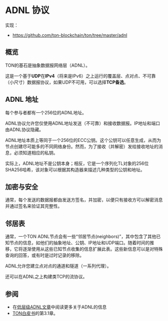 # ADNL 协议

实现：
* https://github.com/ton-blockchain/ton/tree/master/adnl

## 概览

TON的基石是抽象数据报网络层（ADNL）。

这是一个基于**UDP**在**IPv4**（将来是IPv6）之上运行的覆盖层、点对点、不可靠（小尺寸）数据报协议，如果UDP不可用，可以选择**TCP备选**。

## ADNL 地址

每个参与者都有一个256位的ADNL地址。

ADNL协议允许您仅使用ADNL地址发送（不可靠）和接收数据报。IP地址和端口由ADNL协议隐藏。

ADNL地址本质上等同于一个256位的ECC公钥。这个公钥可以任意生成，从而为节点创建尽可能多的不同网络身份。然而，为了接收（并解密）发给接收地址的消息，必须知道相应的私钥。

实际上，ADNL地址不是公钥本身；相反，它是一个序列化TL对象的256位SHA256哈希，该对象可以根据其构造器来描述几种类型的公钥和地址。

## 加密与安全

通常，每个发送的数据报都由发送方签名，并加密，以便只有接收方可以解密消息并通过签名来验证其完整性。

## 邻居表

通常，一个TON ADNL节点会有一些“邻居节点(neighbors)”，其中包含了其他已知节点的信息，如他们的抽象地址、公钥、IP地址和UDP端口。随着时间的推移，它将逐渐使用从这些已知节点收集的信息扩展此表。这些新信息可以是对特殊查询的回答，或有时是过时记录的移除。

ADNL允许您建立点对点的通道和隧道（一系列代理）。

还可以在ADNL之上构建类TCP的流协议。

## 参阅

* 在[低层级ADNL文章](/learn/networking/low-level-adnl)中阅读更多关于ADNL的信息
* [TON白皮书](https://docs.ton.org/ton.pdf)的第3.1章。
